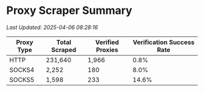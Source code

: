# Proxy Scraper Summary

_Last Updated: 2025-04-06 08:28:16_

| Proxy Type | Total Scraped | Verified Proxies | Verification Success Rate |
|------------|--------------|------------------|--------------------------|
| HTTP | 231,640 | 1,966 | 0.8% |
| SOCKS4 | 2,252 | 180 | 8.0% |
| SOCKS5 | 1,598 | 233 | 14.6% |
